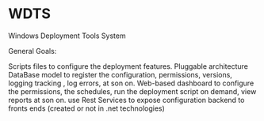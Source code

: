 # WDTS
Windows Deployment Tools System

General Goals:

Scripts files to configure the deployment features.
Pluggable architecture
DataBase model to register the configuration, permissions, versions, logging tracking , log errors, at son on.
Web-based dashboard to configure the permissions, the schedules, run the deployment script on demand, view reports at son on.
use Rest Services to expose configuration backend to fronts ends (created or not in .net technologies)
